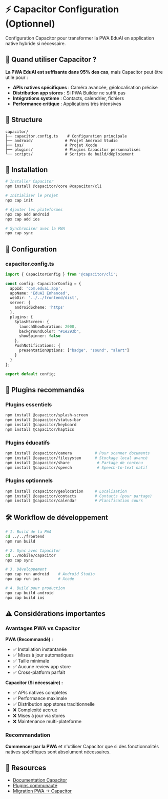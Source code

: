 # ⚡ Capacitor Configuration (Optionnel)

Configuration Capacitor pour transformer la PWA EduAI en application native hybride si nécessaire.

## 🎯 Quand utiliser Capacitor ?

**La PWA EduAI est suffisante dans 95% des cas**, mais Capacitor peut être utile pour :

- **APIs natives spécifiques** : Caméra avancée, géolocalisation précise
- **Distribution app stores** : Si PWA Builder ne suffit pas
- **Intégrations système** : Contacts, calendrier, fichiers
- **Performance critique** : Applications très intensives

## 📁 Structure

```
capacitor/
├── capacitor.config.ts    # Configuration principale
├── android/              # Projet Android Studio
├── ios/                  # Projet Xcode
├── plugins/              # Plugins Capacitor personnalisés
└── scripts/              # Scripts de build/déploiement
```

## 🚀 Installation

```bash
# Installer Capacitor
npm install @capacitor/core @capacitor/cli

# Initialiser le projet
npx cap init

# Ajouter les plateformes
npx cap add android
npx cap add ios

# Synchroniser avec la PWA
npx cap sync
```

## 🔧 Configuration

### capacitor.config.ts
```typescript
import { CapacitorConfig } from '@capacitor/cli';

const config: CapacitorConfig = {
  appId: 'com.eduai.app',
  appName: 'EduAI Enhanced',
  webDir: '../../frontend/dist',
  server: {
    androidScheme: 'https'
  },
  plugins: {
    SplashScreen: {
      launchShowDuration: 2000,
      backgroundColor: "#1e293b",
      showSpinner: false
    },
    PushNotifications: {
      presentationOptions: ["badge", "sound", "alert"]
    }
  }
};

export default config;
```

## 📱 Plugins recommandés

### Plugins essentiels
```bash
npm install @capacitor/splash-screen
npm install @capacitor/status-bar
npm install @capacitor/keyboard
npm install @capacitor/haptics
```

### Plugins éducatifs
```bash
npm install @capacitor/camera          # Pour scanner documents
npm install @capacitor/filesystem      # Stockage local avancé
npm install @capacitor/share            # Partage de contenu
npm install @capacitor/speech           # Speech-to-text natif
```

### Plugins optionnels
```bash
npm install @capacitor/geolocation     # Localisation
npm install @capacitor/contacts        # Contacts (pour partage)
npm install @capacitor/calendar        # Planification cours
```

## 🛠 Workflow de développement

```bash
# 1. Build de la PWA
cd ../../frontend
npm run build

# 2. Sync avec Capacitor
cd ../mobile/capacitor
npx cap sync

# 3. Développement
npx cap run android    # Android Studio
npx cap run ios        # Xcode

# 4. Build pour production
npx cap build android
npx cap build ios
```

## ⚠️ Considérations importantes

### Avantages PWA vs Capacitor

**PWA (Recommandé) :**
- ✅ Installation instantanée
- ✅ Mises à jour automatiques
- ✅ Taille minimale
- ✅ Aucune review app store
- ✅ Cross-platform parfait

**Capacitor (Si nécessaire) :**
- ✅ APIs natives complètes
- ✅ Performance maximale
- ✅ Distribution app stores traditionnelle
- ❌ Complexité accrue
- ❌ Mises à jour via stores
- ❌ Maintenance multi-plateforme

### Recommandation

**Commencer par la PWA** et n'utiliser Capacitor que si des fonctionnalités natives spécifiques sont absolument nécessaires.

## 🔗 Resources

- [Documentation Capacitor](https://capacitorjs.com/docs)
- [Plugins communauté](https://github.com/capacitor-community)
- [Migration PWA → Capacitor](https://capacitorjs.com/docs/web/pwa-elements)
